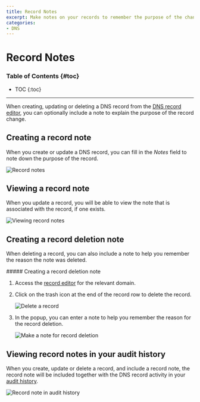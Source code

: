 ```yaml
---
title: Record Notes
excerpt: Make notes on your records to remember the purpose of the change.
categories:
- DNS
---
```


# Record Notes

### Table of Contents {#toc}

* TOC
{:toc}

---

When creating, updating or deleting a DNS record from the [DNS record editor](/articles/record-editor), you can optionally include a note to explain the purpose of the record change.

## Creating a record note

When you create or update a DNS record, you can fill in the _Notes_ field to note down the purpose of the record.

![Record notes](/files/record-notes.png)

## Viewing a record note

When you update a record, you will be able to view the note that is associated with the record, if one exists.

![Viewing record notes](/files/record-notes-edit.png)

## Creating a record deletion note

When deleting a record, you can also include a note to help you remember the reason the note was deleted.

<div class="section-steps" markdown="1">
##### Creating a record deletion note

1.  Access the [record editor](/articles/record-editor) for the relevant domain.

1.  Click on the trash icon at the end of the record row to delete the record.

    ![Delete a record](/files/record-notes-delete.png)

1.  In the popup, you can enter a note to help you remember the reason for the record deletion.

    ![Make a note for record deletion](/files/record-notes-deletion-note.png)

## Viewing record notes in your audit history

When you create, update or delete a record, and include a record note, the record note will be included together with the DNS record activity in your [audit history](/articles/activity-tracking).

![Record note in audit history](/files/record-notes-activities.png)
